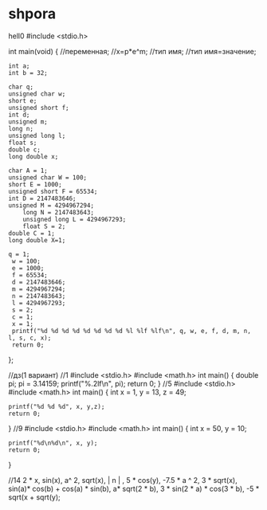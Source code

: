 # shpora
hell0
#include <stdio.h>

int main(void)
{
	//переменная;
		//x=p*e^m;
		//тип имя;
		//тип имя=значение;

	int a;
	int b = 32;

	char q;
	unsigned char w;
	short e;
	unsigned short f;
	int d;
	unsigned m;
	long n;
	unsigned long l;
	float s;
	double c;
	long double x;
	
	char A = 1;
	unsigned char W = 100;
	short E = 1000;
	unsigned short F = 65534;
	int D = 2147483646;
	unsigned M = 4294967294;
		long N = 2147483643;
		unsigned long L = 4294967293;
		float S = 2;
	double C = 1;
	long double X=1;

	q = 1;
	 w = 100;
	 e = 1000;
	 f = 65534;
	 d = 2147483646;
	 m = 4294967294;
	 n = 2147483643;
	 l = 4294967293;
	 s = 2;
	 c = 1;
	 x = 1;
	 printf("%d %d %d %d %d %d %d %d %l %lf %lf\n", q, w, e, f, d, m, n, l, s, c, x);
	 return 0;
};

//дз(1 вариант)
//1
#include <stdio.h>
#include <math.h>
int main()
{
	double pi;
pi = 3.14159;
printf("%.2lf\n", pi);
return 0;
}
//5
#include <stdio.h>
#include <math.h>
int main()
{
	int x = 1, y = 13, z = 49;

	printf("%d %d %d", x, y,z);
	return 0;
}
//9
#include <stdio.h>
#include <math.h>
int main()
{
	int x = 50, y = 10;

	printf("%d\n%d\n", x, y);
	return 0;
}

//14
 2 * x,
		 sin(x),
		 a^ 2,
		sqrt(x),
		 | n | ,
		 5 * cos(y),
		 -7.5 * a ^ 2,
		3 * sqrt(x),
		 sin(a)* cos(b) + cos(a) * sin(b),
		a* sqrt(2 * b),
		3 * sin(2 * a) * cos(3 * b),
		-5 * sqrt(x + sqrt(y);
